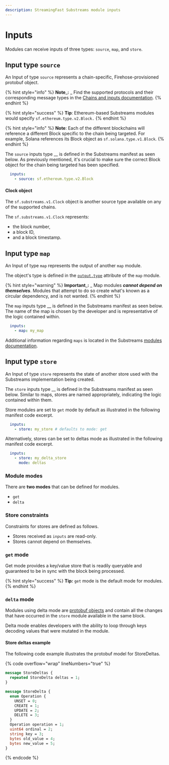 ```yaml
---
description: StreamingFast Substreams module inputs
---
```


# Inputs

Modules can receive inputs of three types: `source`, `map`, and `store`.

## Input type `source`

An Input of type `source` represents a chain-specific, Firehose-provisioned protobuf object.

{% hint style="info" %}
**Note**_**:** _ Find the supported protocols and their corresponding message types in the [Chains and inputs documentation](../../reference-and-specs/chains-and-endpoints.md).
{% endhint %}

{% hint style="success" %}
**Tip**: Ethereum-based Substreams modules would specify `sf.ethereum.type.v2.Block.`&#x20;
{% endhint %}

{% hint style="info" %}
**Note**: Each of the different blockchains will reference a different Block specific to the chain being targeted. For example, Solana references its Block object as `sf.solana.type.v1.Block`.&#x20;
{% endhint %}

The `source` inputs type __ is defined in the Substreams manifest as seen below. As previously mentioned, it's crucial to make sure the correct Block object for the chain being targeted has been specified.

```yaml
  inputs:
    - source: sf.ethereum.type.v2.Block
```

#### Clock object

The `sf.substreams.v1.Clock` object is another source type available on any of the supported chains.

The `sf.substreams.v1.Clock` represents:

* the block number,&#x20;
* a block ID,&#x20;
* and a block timestamp.

## Input type `map`

An Input of type `map` represents the output of another `map` module.&#x20;

The object's type is defined in the [`output.type`](../../reference-and-specs/manifests.md#modules-.output) attribute of the `map` module.&#x20;

{% hint style="warning" %}
**Important**_**:** _ Map modules _**cannot depend on themselves**_. Modules that attempt to do so create what's known as a circular dependency, and is not wanted.
{% endhint %}

The `map` inputs type __ is defined in the Substreams manifest as seen below. The name of the map is chosen by the developer and is representative of the logic contained within.

```yaml
  inputs:
    - map: my_map
```

Additional information regarding `maps` is located in the Substreams [modules documentation](../../concepts-and-fundamentals/modules.md#the-map-module-type).

## Input type `store`

An Input of type `store` represents the state of another store used with the Substreams implementation being created.

The `store` inputs type __ is defined in the Substreams manifest as seen below. Similar to maps, stores are named appropriately, indicating the logic contained within them.

Store modules are set to `get` mode by default as illustrated in the following manifest code excerpt.

```yaml
  inputs:
    - store: my_store # defaults to mode: get
```

Alternatively, stores can be set to deltas mode as illustrated in the following manifest code excerpt.

```yaml
  inputs:
    - store: my_delta_store
      mode: deltas
```

### Module modes

There are **two modes** that can be defined for modules.

* `get`
* `delta`

### Store constraints

Constraints for stores are defined as follows.

* Stores received as `inputs` are read-only.
* Stores cannot depend on themselves.

### `get` mode

Get mode provides a key/value store that is readily queryable and guaranteed to be in sync with the block being processed.&#x20;

{% hint style="success" %}
**Tip**_**:**_ `get` mode is the default mode for modules.
{% endhint %}

### `delta` mode

Modules using delta mode are [protobuf objects](../../../proto/sf/substreams/v1/substreams.proto#L124) and contain all the changes that have occurred in the `store` module available in the same block.&#x20;

Delta mode enables developers with the ability to loop through keys decoding values that were mutated in the module.

#### Store deltas example

The following code example illustrates the protobuf model for StoreDeltas.

{% code overflow="wrap" lineNumbers="true" %}
```protobuf
message StoreDeltas {
  repeated StoreDelta deltas = 1;
}

message StoreDelta {
  enum Operation {
    UNSET = 0;
    CREATE = 1;
    UPDATE = 2;
    DELETE = 3;
  }
  Operation operation = 1;
  uint64 ordinal = 2;
  string key = 3;
  bytes old_value = 4;
  bytes new_value = 5;
}
```
{% endcode %}
